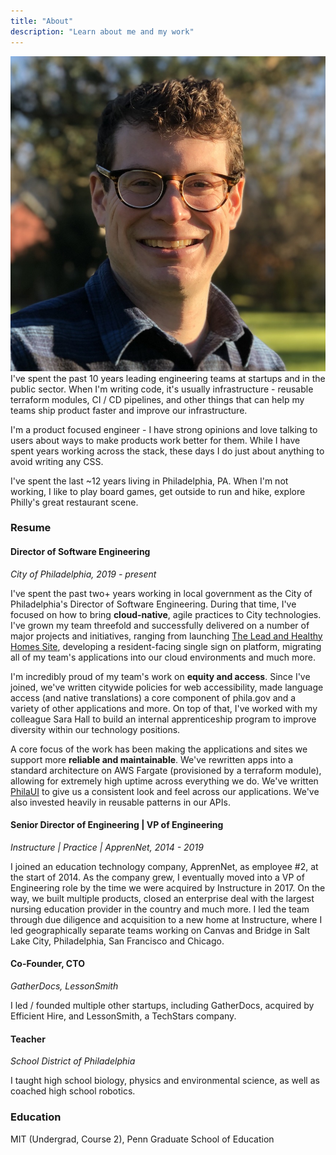 ```yaml
---
title: "About"
description: "Learn about me and my work"
---
```

<img src="/img/dan.jpeg" class="headshot" />I've spent the past 10 years leading engineering teams at startups and in the public sector. When I'm writing code, it's usually infrastructure - reusable terraform modules, CI / CD pipelines, and other things that can help my teams ship product faster and improve our infrastructure. 

I'm a product focused engineer - I have strong opinions and love talking to users about ways to make products work better for them. While I have spent years working across the stack, these days I do just about anything to avoid writing any CSS. 

I've spent the last ~12 years living in Philadelphia, PA. When I'm not working, I like to play board games, get outside to run and hike, explore Philly's great restaurant scene.

### Resume
#### Director of Software Engineering
*City of Philadelphia, 2019 - present*

I've spent the past two+ years working in local government as the City of Philadelphia's Director of Software Engineering. During that time, I've focused on how to bring **cloud-native**, agile practices to City technologies. I've grown my team threefold and successfully delivered on a number of major projects and initiatives, ranging from launching [The Lead and Healthy Homes Site](https://leadcertification.phila.gov), developing a resident-facing single sign on platform, migrating all of my team's applications into our cloud environments and much more. 

I'm incredibly proud of my team's work on **equity and access**. Since I've joined, we've written citywide policies for web accessibility, made language access (and native translations) a core component of phila.gov and a variety of other applications and more. On top of that, I've worked with my colleague Sara Hall to build an internal apprenticeship program to improve diversity within our technology positions. 

A core focus of the work has been making the applications and sites we support more **reliable and maintainable**. We've rewritten apps into a standard architecture on AWS Fargate (provisioned by a terraform module), allowing for extremely high uptime across everything we do. We've written [PhilaUI](http://ui.phila.gov) to give us a consistent look and feel across our applications. We've also invested heavily in reusable patterns in our APIs.

#### Senior Director of Engineering | VP of Engineering
*Instructure | Practice | ApprenNet, 2014 - 2019*

I joined an education technology company, ApprenNet, as employee #2, at the start of 2014. As the company grew, I eventually moved into a VP of Engineering role by the time we were acquired by Instructure in 2017. On the way, we built multiple products, closed an enterprise deal with the largest nursing education provider in the country and much more. I led the team through due diligence and acquisition to a new home at Instructure, where I led geographically separate teams working on Canvas and Bridge in Salt Lake City, Philadelphia, San Francisco and Chicago.


#### Co-Founder, CTO
*GatherDocs, LessonSmith*

I led / founded multiple other startups, including GatherDocs, acquired by Efficient Hire, and LessonSmith, a TechStars company.

#### Teacher
*School District of Philadelphia*

I taught high school biology, physics and environmental science, as well as coached high school robotics. 

### Education

MIT (Undergrad, Course 2), Penn Graduate School of Education
